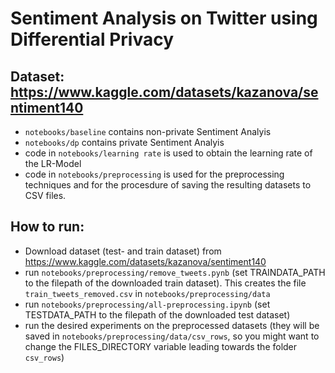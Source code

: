 # Sentiment Analysis on Twitter using Differential Privacy
 
## Dataset: https://www.kaggle.com/datasets/kazanova/sentiment140 

- ```notebooks/baseline``` contains non-private Sentiment Analyis
- ```notebooks/dp``` contains private Sentiment Analyis
- code in ```notebooks/learning rate``` is used to obtain the learning rate of the LR-Model
- code in ```notebooks/preprocessing``` is used for the preprocessing techniques and for the procesdure of saving the resulting datasets to CSV files.


## How to run:

- Download dataset (test- and train dataset) from https://www.kaggle.com/datasets/kazanova/sentiment140
- run ```notebooks/preprocessing/remove_tweets.pynb``` (set TRAINDATA_PATH to the filepath of the downloaded train dataset). This creates the file ```train_tweets_removed.csv``` in ```notebooks/preprocessing/data```
- run ```notebooks/preprocessing/all-preprocessing.ipynb``` (set TESTDATA_PATH to the filepath of the downloaded test dataset)
- run the desired experiments on the preprocessed datasets (they will be saved in ```notebooks/preprocessing/data/csv_rows```, so you might want to change the FILES_DIRECTORY variable leading towards the folder ```csv_rows```)
